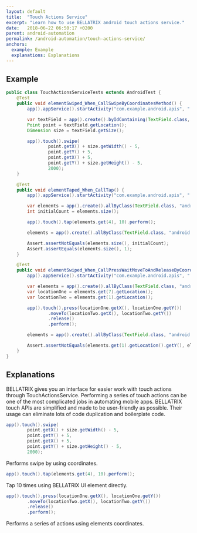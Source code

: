 ```yaml
---
layout: default
title:  "Touch Actions Service"
excerpt: "Learn how to use BELLATRIX android touch actions service."
date:   2018-06-22 06:50:17 +0200
parent: android-automation
permalink: /android-automation/touch-actions-service/
anchors:
  example: Example
  explanations: Explanations
---
```

Example
-------
```java
public class TouchActionsServiceTests extends AndroidTest {
    @Test
    public void elementSwiped_When_CallSwipeByCoordinatesMethod() {
        app().appService().startActivity("com.example.android.apis", ".graphics.FingerPaint");

        var textField = app().create().byIdContaining(TextField.class, "content");
        Point point = textField.getLocation();
        Dimension size = textField.getSize();

        app().touch().swipe(
                point.getX() + size.getWidth() - 5,
                point.getY() + 5,
                point.getX() + 5,
                point.getY() + size.getHeight() - 5,
                2000);
    }

    @Test
    public void elementTaped_When_CallTap() {
        app().appService().startActivity("com.example.android.apis", ".ApiDemos");

        var elements = app().create().allByClass(TextField.class, "android.widget.TextView");
        int initialCount = elements.size();

        app().touch().tap(elements.get(4), 10).perform();

        elements = app().create().allByClass(TextField.class, "android.widget.TextView");

        Assert.assertNotEquals(elements.size(), initialCount);
        Assert.assertEquals(elements.size(), 1);
    }

    @Test
    public void elementSwiped_When_CallPressWaitMoveToAndReleaseByCoordinates() {
        app().appService().startActivity("com.example.android.apis", ".ApiDemos");

        var elements = app().create().allByClass(TextField.class, "android.widget.TextView");
        var locationOne = elements.get(7).getLocation();
        var locationTwo = elements.get(1).getLocation();

        app().touch().press(locationOne.getX(), locationOne.getY())
                .moveTo(locationTwo.getX(), locationTwo.getY())
                .release()
                .perform();

        elements = app().create().allByClass(TextField.class, "android.widget.TextView");

        Assert.assertNotEquals(elements.get(1).getLocation().getY(), elements.get(7).getLocation().getY());
    }
}
```

Explanations
------------
BELLATRIX gives you an interface for easier work with touch actions through TouchActionsService. Performing a series of touch actions can be one of the most complicated jobs in automating mobile apps. BELLATRIX touch APIs are simplified and made to be user-friendly as possible. Their usage can eliminate lots of code duplication and boilerplate code.
```java
app().touch().swipe(
        point.getX() + size.getWidth() - 5,
        point.getY() + 5,
        point.getX() + 5,
        point.getY() + size.getHeight() - 5,
        2000);
```
Performs swipe by using coordinates.
```java
app().touch().tap(elements.get(4), 10).perform();
```
Tap 10 times using BELLATRIX UI element directly.
```java
app().touch().press(locationOne.getX(), locationOne.getY())
        .moveTo(locationTwo.getX(), locationTwo.getY())
        .release()
        .perform();
```
Performs a series of actions using elements coordinates.